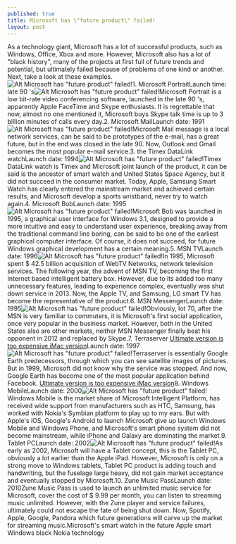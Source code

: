 ```yaml
---
published: true
title: Microsoft has \"future product\" failed!
layout: post
---
```

As a technology giant, Microsoft has a lot of successful products, such as Windows, Office, Xbox and more. However, Microsoft also has a lot of \"black history\", many of the projects at first full of future trends and potential, but ultimately failed because of problems of one kind or another. Next, take a look at these examples.![Alt Microsoft has \"future product\" failed!](https://c2.staticflickr.com/6/5769/23210921396_7d0709e6a4.jpg)1. Microsoft PortraitLaunch time: late 90 \'s![Alt Microsoft has \"future product\" failed!](https://c2.staticflickr.com/6/5832/22941239240_324dae2ff2_z.jpg)Microsoft Portrait is a low bit-rate video conferencing software, launched in the late 90 \'s, apparently Apple FaceTime and Skype enthusiasts. It is regrettable that now, almost no one mentioned it, Microsoft buys Skype talk time is up to 3 billion minutes of calls every day.2. Microsoft MailLaunch date: 1991![Alt Microsoft has \"future product\" failed!](https://c2.staticflickr.com/6/5801/23237078255_64d0f903c4_z.jpg)Microsoft Mail message is a local network services, can be said to be prototypes of the e-mail, has a great future, but in the end was closed in the late 90. Now, Outlook and Gmail becomes the most popular e-mail service.3. the Timex DataLink watchLaunch date: 1994![Alt Microsoft has \"future product\" failed!](https://c2.staticflickr.com/6/5681/22609973813_98692401be_z.jpg)Timex DataLink watch is Timex and Microsoft joint launch of the product, it can be said is the ancestor of smart watch and United States Space Agency, but it did not succeed in the consumer market. Today, Apple, Samsung Smart Watch has clearly entered the mainstream market and achieved certain results, and Microsoft develop a sports wristband, never try to watch again.4. Microsoft BobLaunch date: 1995![Alt Microsoft has \"future product\" failed!](https://c1.staticflickr.com/1/774/22842937577_bb18905b25_z.jpg)Microsoft Bob was launched in 1995, a graphical user interface for Windows 3.1, designed to provide a more intuitive and easy to understand user experience, breaking away from the traditional command line boring, can be said to be one of the earliest graphical computer interface. Of course, it does not succeed, for future Windows graphical development has a certain meaning.5. MSN TVLaunch date: 1996![Alt Microsoft has \"future product\" failed!](https://c1.staticflickr.com/1/587/22941272850_7a984d6190_z.jpg)In 1995, Microsoft spent $ 42.5 billion acquisition of WebTV Networks, network television services. The following year, the advent of MSN TV, becoming the first Internet based intelligent battery box. However, due to its added too many unnecessary features, leading to experience complex, eventually was shut down service in 2013. Now, the Apple TV, and Samsung, LG smart TV has become the representative of the product.6. MSN MessengerLaunch date: 1995![Alt Microsoft has \"future product\" failed!](https://c1.staticflickr.com/1/774/22941280660_656807206a_z.jpg)Obviously, lot 70, after the MSN is very familiar to commuters, it is Microsoft\'s first social application, once very popular in the business market. However, both in the United States also are other markets, neither MSN Messenger finally beat his opponent in 2012 and replaced by Skype.7. Terraserver [Ultimate version is too expensive iMac version](http://www.jigcase.com/2015/10/14/ultimate-version-is-too-expensive-imac-version-2015-experience/)Launch date: 1997![Alt Microsoft has \"future product\" failed!](https://c1.staticflickr.com/1/705/22842962247_caa273daa7_z.jpg)Terraserver is essentially Google Earth predecessors, through which you can see satellite images of pictures. But in 1999, Microsoft did not know why the service was stopped. And now, Google Earth has become one of the most popular application behind Facebook. [Ultimate version is too expensive iMac version](http://www.jigcase.com/2015/10/14/ultimate-version-is-too-expensive-imac-version-2015-experience/)8. Windows MobileLaunch date: 2000![Alt Microsoft has \"future product\" failed!](https://c1.staticflickr.com/1/644/22869152529_c2309d315a_z.jpg)Windows Mobile is the market share of Microsoft Intelligent Platform, has received wide support from manufacturers such as HTC, Samsung, has worked with Nokia\'s Symbian platform to play up to my ears. But with Apple\'s iOS, Google\'s Android to launch Microsoft give up launch Windows Mobile and Windows Phone, and Microsoft\'s smart phone system did not become mainstream, while iPhone and Galaxy are dominating the market.9. Tablet PCLaunch date: 2002![Alt Microsoft has \"future product\" failed!](https://c2.staticflickr.com/6/5676/22610026763_821b4b9586_z.jpg)As early as 2002, Microsoft will have a Tablet concept, this is the Tablet PC, obviously a lot earlier than the Apple iPad. However, Microsoft is only on a strong move to Windows tablets, Tablet PC product is adding touch and handwriting, but the fuselage large heavy, did not gain market acceptance and eventually stopped by Microsoft.10. Zune Music PassLaunch date: 2010Zune Music Pass is used to launch an unlimited music service for Microsoft, cover the cost of $ 9.99 per month, you can listen to streaming music unlimited. However, with the Zune player and service failures, ultimately could not escape the fate of being shut down. Now, Spotify, Apple, Google, Pandora which future generations will carve up the market for streaming music.Microsoft\'s smart watch in the future Apple smart Windows black Nokia technology